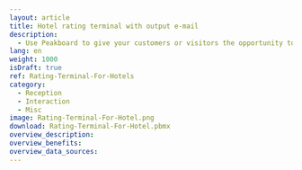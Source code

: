 ```yaml
---
layout: article
title: Hotel rating terminal with output e-mail
description: 
  - Use Peakboard to give your customers or visitors the opportunity to rate you. You can have these ratings sent to you quickly and easily directly by email.
lang: en
weight: 1000
isDraft: true
ref: Rating-Terminal-For-Hotels
category:
  - Reception
  - Interaction
  - Misc
image: Rating-Terminal-For-Hotel.png
download: Rating-Terminal-For-Hotel.pbmx
overview_description:
overview_benefits:
overview_data_sources:
---
```

